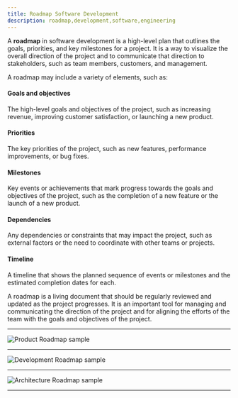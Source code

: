 ```yaml
---
title: Roadmap Software Development
description: roadmap,development,software,engineering
---
```


A **roadmap** in software development is a high-level plan that outlines the goals, priorities, and key milestones for a project.
It is a way to visualize the overall direction of the project and to communicate that direction to stakeholders, 
such as team members, customers, and management.

A roadmap may include a variety of elements, such as:

#### Goals and objectives
The high-level goals and objectives of the project, such as increasing revenue, improving customer satisfaction, or launching a new product.

#### Priorities
The key priorities of the project, such as new features, performance improvements, or bug fixes.

#### Milestones
Key events or achievements that mark progress towards the goals and objectives of the project, such as the completion 
of a new feature or the launch of a new product.

#### Dependencies
Any dependencies or constraints that may impact the project, such as external factors or the need to coordinate with other teams or projects.

#### Timeline
A timeline that shows the planned sequence of events or milestones and the estimated completion dates for each.

A roadmap is a living document that should be regularly reviewed and updated as the project progresses. 
It is an important tool for managing and communicating the direction of the project and for aligning the efforts of the 
team with the goals and objectives of the project.

---

![Product Roadmap sample]({{site.baseurl}}/images/product-roadmap.png)

---

![Development Roadmap sample]({{site.baseurl}}/images/product-roadmap2.png)

---

![Architecture Roadmap sample]({{site.baseurl}}/images/architecture-roadmap.png)

---



